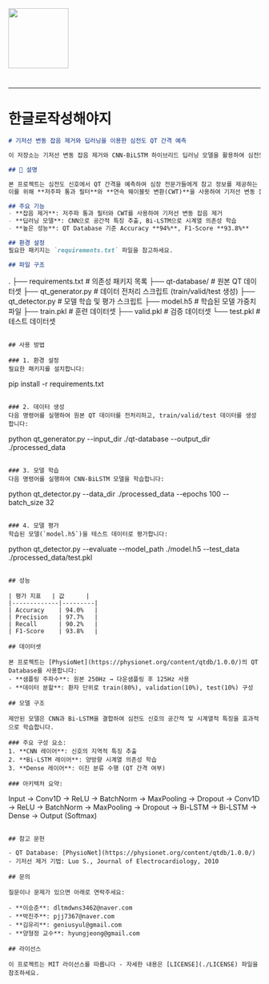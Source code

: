<img src="https://r2cdn.perplexity.ai/pplx-full-logo-primary-dark%402x.png" class="logo" width="120"/>

# 

---

# 한글로작성해야지

```markdown
# 기저선 변동 잡음 제거와 딥러닝을 이용한 심전도 QT 간격 예측

이 저장소는 기저선 변동 잡음 제거와 CNN-BiLSTM 하이브리드 딥러닝 모델을 활용하여 심전도 신호의 QT 간격을 예측하는 소프트웨어를 제공합니다.

## 📄 설명

본 프로젝트는 심전도 신호에서 QT 간격을 예측하여 심장 전문가들에게 참고 정보를 제공하는 것을 목표로 합니다.  
이를 위해 **저주파 통과 필터**와 **연속 웨이블릿 변환(CWT)**을 사용하여 기저선 변동 잡음을 제거하고, **CNN-BiLSTM 모델**을 통해 심전도의 공간적 및 시계열적 특징을 분석합니다.

## 주요 기능
- **잡음 제거**: 저주파 통과 필터와 CWT를 사용하여 기저선 변동 잡음 제거
- **딥러닝 모델**: CNN으로 공간적 특징 추출, Bi-LSTM으로 시계열 의존성 학습
- **높은 성능**: QT Database 기준 Accuracy **94%**, F1-Score **93.8%**

## 환경 설정
필요한 패키지는 `requirements.txt` 파일을 참고하세요.

## 파일 구조
```

.
├── requirements.txt    \# 의존성 패키지 목록
├── qt-database/        \# 원본 QT 데이터셋
├── qt_generator.py     \# 데이터 전처리 스크립트 (train/valid/test 생성)
├── qt_detector.py      \# 모델 학습 및 평가 스크립트
├── model.h5            \# 학습된 모델 가중치 파일
├── train.pkl           \# 훈련 데이터셋
├── valid.pkl           \# 검증 데이터셋
└── test.pkl            \# 테스트 데이터셋

```

## 사용 방법

### 1. 환경 설정
필요한 패키지를 설치합니다:
```

pip install -r requirements.txt

```

### 2. 데이터 생성
다음 명령어를 실행하여 원본 QT 데이터를 전처리하고, train/valid/test 데이터를 생성합니다:
```

python qt_generator.py --input_dir ./qt-database --output_dir ./processed_data

```

### 3. 모델 학습
다음 명령어를 실행하여 CNN-BiLSTM 모델을 학습합니다:
```

python qt_detector.py --data_dir ./processed_data --epochs 100 --batch_size 32

```

### 4. 모델 평가
학습된 모델(`model.h5`)을 테스트 데이터로 평가합니다:
```

python qt_detector.py --evaluate --model_path ./model.h5 --test_data ./processed_data/test.pkl

```

## 성능

| 평가 지표   | 값      |
|-------------|---------|
| Accuracy    | 94.0%   |
| Precision   | 97.7%   |
| Recall      | 90.2%   |
| F1-Score    | 93.8%   |

## 데이터셋

본 프로젝트는 [PhysioNet](https://physionet.org/content/qtdb/1.0.0/)의 QT Database를 사용합니다:
- **샘플링 주파수**: 원본 250Hz → 다운샘플링 후 125Hz 사용
- **데이터 분할**: 환자 단위로 train(80%), validation(10%), test(10%) 구성

## 모델 구조

제안된 모델은 CNN과 Bi-LSTM을 결합하여 심전도 신호의 공간적 및 시계열적 특징을 효과적으로 학습합니다.

### 주요 구성 요소:
1. **CNN 레이어**: 신호의 지역적 특징 추출  
2. **Bi-LSTM 레이어**: 양방향 시계열 의존성 학습  
3. **Dense 레이어**: 이진 분류 수행 (QT 간격 여부)

### 아키텍처 요약:
```

Input -> Conv1D -> ReLU -> BatchNorm -> MaxPooling -> Dropout
-> Conv1D -> ReLU -> BatchNorm -> MaxPooling -> Dropout
-> Bi-LSTM -> Bi-LSTM -> Dense -> Output (Softmax)

```

## 참고 문헌

- QT Database: [PhysioNet](https://physionet.org/content/qtdb/1.0.0/)
- 기저선 제거 기법: Luo S., Journal of Electrocardiology, 2010

## 문의

질문이나 문제가 있으면 아래로 연락주세요:

- **이승준**: dltmdwns3462@naver.com  
- **박진주**: pjj7367@naver.com  
- **김유리**: geniusyul@gmail.com  
- **양형정 교수**: hyungjeong@gmail.com  

## 라이선스

이 프로젝트는 MIT 라이선스를 따릅니다 - 자세한 내용은 [LICENSE](./LICENSE) 파일을 참조하세요.
```

